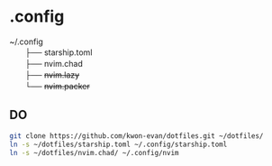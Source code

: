 # .config

~/.config  
　　├── starship.toml  
　　├── nvim.chad  
　　├── ~~nvim.lazy~~  
　　└── ~~nvim.packer~~

## DO

```bash
git clone https://github.com/kwon-evan/dotfiles.git ~/dotfiles/
ln -s ~/dotfiles/starship.toml ~/.config/starship.toml
ln -s ~/dotfiles/nvim.chad/ ~/.config/nvim
```
